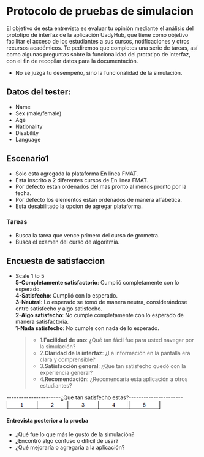 # Protocolo de pruebas de simulacion

El objetivo de esta entrevista es evaluar tu opinión mediante el análisis del prototipo de interfaz de la aplicación
 UadyHub, que tiene como objetivo facilitar el acceso de los estudiantes a sus cursos, notificaciones y otros recursos 
 académicos. Te pediremos que completes una serie de tareas, así como algunas preguntas sobre la funcionalidad del 
 prototipo de interfaz, con el fin de recopilar datos para la documentación.

- No se juzga tu desempeño, sino la funcionalidad de la simulación.

## Datos del tester:
- Name
- Sex (male/female)
- Age
- Nationality
- Disability
- Language

## Escenario1
- Solo esta agregada la plataforma En linea FMAT.
- Esta inscrito a 2 diferentes cursos de En linea FMAT.  
- Por defecto estan ordenados del mas pronto al menos pronto por la fecha.   
- Por defecto los elementos estan ordenados de manera alfabetica.  
- Esta desabilitado la opcion de agregar plataforma.
  
### Tareas
  - Busca la tarea que vence primero del curso de grometra.
  - Busca el examen del curso de algoritmia.

## Encuesta de satisfaccion 

- Scale 1 to 5  
**5-Completamente satisfactorio**: Cumplió completamente con lo esperado.  
**4-Satisfecho**: Cumplió con lo esperado.  
**3-Neutral**: Lo esperado se tomó de manera neutra, considerándose entre satisfecho y algo satisfecho.  
**2-Algo satisfecho**: No cumple completamente con lo esperado de manera satisfactoria.  
**1-Nada satisfecho**: No cumple con nada de lo esperado.  

    >- 1.**Facilidad de uso**: ¿Qué tan fácil fue para usted navegar por la simulación?
    >- 2.**Claridad de la interfaz**: ¿La información en la pantalla era clara y comprensible?
    >- 3.**Satisfacción general**: ¿Qué tan satisfecho quedó con la experiencia general?
    >- 4.**Recomendación**: ¿Recomendaría esta aplicación a otros estudiantes?  

----------------------¿Que tan satisfecho estas?----------------------  
![Tabla de satisfaccion](https://github.com/Ozia112/Team-2-FSE-repo/blob/department.Design/assets/Stage3/chart1to5.png) 

#### **Entrevista posterior a la prueba**
- ¿Qué fue lo que más le gustó de la simulación?
- ¿Encontró algo confuso o difícil de usar?
- ¿Qué mejoraría o agregaría a la aplicación?